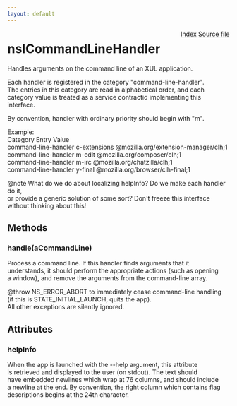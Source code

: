 ```yaml
---
layout: default
---
```

<div class='links' style='float:right'><a href="../index.html">Index</a>
<a href="http://dxr.mozilla.org/mozilla-central/source/toolkit/components/commandlines/nsICommandLineHandler.idl">Source file</a>
</div>

# nsICommandLineHandler #
  
Handles arguments on the command line of an XUL application.  
  
Each handler is registered in the category "command-line-handler".  
The entries in this category are read in alphabetical order, and each  
category value is treated as a service contractid implementing this  
interface.  
  
By convention, handler with ordinary priority should begin with "m".  
  
Example:  
Category             Entry          Value  
command-line-handler c-extensions   @mozilla.org/extension-manager/clh;1  
command-line-handler m-edit         @mozilla.org/composer/clh;1  
command-line-handler m-irc          @mozilla.org/chatzilla/clh;1  
command-line-handler y-final        @mozilla.org/browser/clh-final;1  
  
@note What do we do about localizing helpInfo? Do we make each handler do it,  
      or provide a generic solution of some sort? Don't freeze this interface  
      without thinking about this!  
  

## Methods ##

### handle(aCommandLine) ###
  
Process a command line. If this handler finds arguments that it  
understands, it should perform the appropriate actions (such as opening  
a window), and remove the arguments from the command-line array.  
  
@throw NS_ERROR_ABORT to immediately cease command-line handling  
       (if this is STATE_INITIAL_LAUNCH, quits the app).  
       All other exceptions are silently ignored.  
  

## Attributes ##

### helpInfo ###
  
When the app is launched with the --help argument, this attribute  
is retrieved and displayed to the user (on stdout). The text should  
have embedded newlines which wrap at 76 columns, and should include  
a newline at the end. By convention, the right column which contains flag  
descriptions begins at the 24th character.  
  
